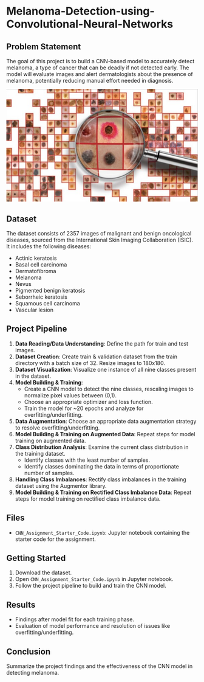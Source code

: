 # Melanoma-Detection-using-Convolutional-Neural-Networks

## Problem Statement

The goal of this project is to build a CNN-based model to accurately detect melanoma, a type of cancer that can be deadly if not detected early. The model will evaluate images and alert dermatologists about the presence of melanoma, potentially reducing manual effort needed in diagnosis.

![image](skin.jpg)

## Dataset

The dataset consists of 2357 images of malignant and benign oncological diseases, sourced from the International Skin Imaging Collaboration (ISIC). It includes the following diseases:

- Actinic keratosis
- Basal cell carcinoma
- Dermatofibroma
- Melanoma
- Nevus
- Pigmented benign keratosis
- Seborrheic keratosis
- Squamous cell carcinoma
- Vascular lesion

## Project Pipeline

1. **Data Reading/Data Understanding**: Define the path for train and test images.
2. **Dataset Creation**: Create train & validation dataset from the train directory with a batch size of 32. Resize images to 180x180.
3. **Dataset Visualization**: Visualize one instance of all nine classes present in the dataset.
4. **Model Building & Training**: 
   - Create a CNN model to detect the nine classes, rescaling images to normalize pixel values between (0,1).
   - Choose an appropriate optimizer and loss function.
   - Train the model for ~20 epochs and analyze for overfitting/underfitting.
5. **Data Augmentation**: Choose an appropriate data augmentation strategy to resolve overfitting/underfitting.
6. **Model Building & Training on Augmented Data**: Repeat steps for model training on augmented data.
7. **Class Distribution Analysis**: Examine the current class distribution in the training dataset.
   - Identify classes with the least number of samples.
   - Identify classes dominating the data in terms of proportionate number of samples.
8. **Handling Class Imbalances**: Rectify class imbalances in the training dataset using the Augmentor library.
9. **Model Building & Training on Rectified Class Imbalance Data**: Repeat steps for model training on rectified class imbalance data.

## Files

- `CNN_Assignment_Starter_Code.ipynb`: Jupyter notebook containing the starter code for the assignment.

## Getting Started

1. Download the dataset.
2. Open `CNN_Assignment_Starter_Code.ipynb` in Jupyter notebook.
3. Follow the project pipeline to build and train the CNN model.

## Results

- Findings after model fit for each training phase.
- Evaluation of model performance and resolution of issues like overfitting/underfitting.

## Conclusion

Summarize the project findings and the effectiveness of the CNN model in detecting melanoma.

